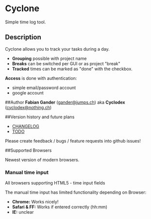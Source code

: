 # Cyclone

Simple time log tool.

## Description

Cyclone allows you to track your tasks during a day.

* **Grouping** possible with project name
* **Breaks** can be switched per GUI or as project "break"
* **Tracked** times can be marked as "done" with the checkbox.

**Access** is done with authentication:
 * simple email/password account
 * google account


##Author
**Fabian Gander** (gander@jumps.ch) aka **Cyclodex** (cyclodex@nothing.ch)

##Version history and future plans
* [CHANGELOG](CHANGELOG.md)
* [TODO](TODO.md)

Please create feedback / bugs / feature requests into github issues!

##Supported Browsers

Newest version of modern browsers.

### Manual time input
All browsers supporting HTML5 - time input fields

The manual time input has limited functionality depending on Browser:

* **Chrome:** Works nicely!
* **Safari & FF:** Works if entered correctly (hh:mm)
* **IE:** unclear

